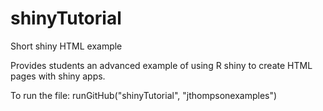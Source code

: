 # shinyTutorial
Short shiny HTML example

Provides students an advanced example of using
R shiny to create HTML pages with shiny apps.

To run the file:
runGitHub("shinyTutorial", "jthompsonexamples")

